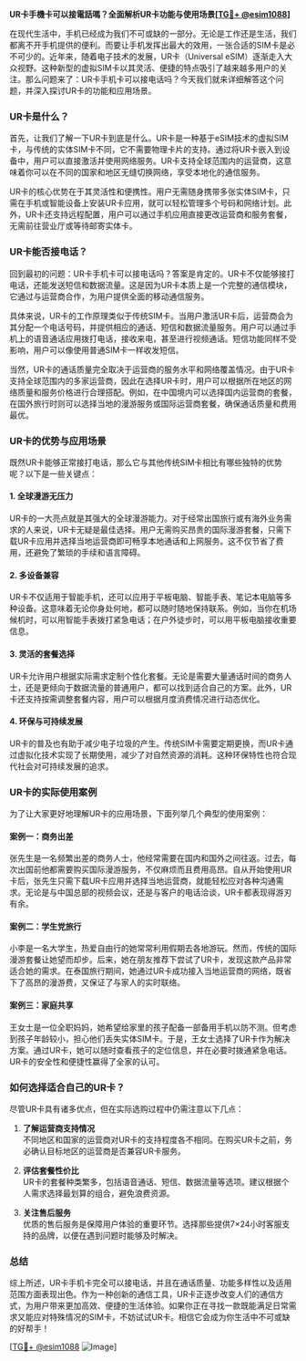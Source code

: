 **UR卡手機卡可以接電話嗎？全面解析UR卡功能与使用场景[[TG💪+ @esim1088](https://t.me/s/esim1088)]**

在现代生活中，手机已经成为我们不可或缺的一部分。无论是工作还是生活，我们都离不开手机提供的便利。而要让手机发挥出最大的效用，一张合适的SIM卡是必不可少的。近年来，随着电子技术的发展，UR卡（Universal eSIM）逐渐走入大众视野。这种新型的虚拟SIM卡以其灵活、便捷的特点吸引了越来越多用户的关注。那么问题来了：UR卡手机卡可以接电话吗？今天我们就来详细解答这个问题，并深入探讨UR卡的功能和应用场景。

### UR卡是什么？

首先，让我们了解一下UR卡到底是什么。UR卡是一种基于eSIM技术的虚拟SIM卡，与传统的实体SIM卡不同，它不需要物理卡片的支持。通过将UR卡嵌入到设备中，用户可以直接激活并使用网络服务。UR卡支持全球范围内的运营商，这意味着你可以在不同的国家和地区无缝切换网络，享受本地化的通信服务。

UR卡的核心优势在于其灵活性和便携性。用户无需随身携带多张实体SIM卡，只需在手机或智能设备上安装UR卡应用，就可以轻松管理多个号码和网络计划。此外，UR卡还支持远程配置，用户可以通过手机应用直接更改运营商和服务套餐，无需前往营业厅或等待邮寄实体卡。

### UR卡能否接电话？

回到最初的问题：UR卡手机卡可以接电话吗？答案是肯定的。UR卡不仅能够接打电话，还能发送短信和数据流量。这是因为UR卡本质上是一个完整的通信模块，它通过与运营商合作，为用户提供全面的移动通信服务。

具体来说，UR卡的工作原理类似于传统SIM卡。当用户激活UR卡后，运营商会为其分配一个电话号码，并提供相应的通话、短信和数据流量服务。用户可以通过手机上的语音通话应用拨打电话，接收来电，甚至进行视频通话。短信功能同样不受影响，用户可以像使用普通SIM卡一样收发短信。

当然，UR卡的通话质量完全取决于运营商的服务水平和网络覆盖情况。由于UR卡支持全球范围内的多家运营商，因此在选择UR卡时，用户可以根据所在地区的网络质量和服务价格进行合理搭配。例如，在中国境内可以选择国内运营商的套餐，在国外旅行时则可以选择当地的漫游服务或国际运营商套餐，确保通话质量和费用最优。

### UR卡的优势与应用场景

既然UR卡能够正常接打电话，那么它与其他传统SIM卡相比有哪些独特的优势呢？以下是一些关键点：

#### 1. **全球漫游无压力**
   UR卡的一大亮点就是其强大的全球漫游能力。对于经常出国旅行或有海外业务需求的人来说，UR卡无疑是最佳选择。用户无需购买昂贵的国际漫游套餐，只需下载UR卡应用并选择当地运营商即可畅享本地通话和上网服务。这不仅节省了费用，还避免了繁琐的手续和语言障碍。

#### 2. **多设备兼容**
   UR卡不仅适用于智能手机，还可以应用于平板电脑、智能手表、笔记本电脑等多种设备。这意味着无论你身处何地，都可以随时随地保持联系。例如，当你在机场候机时，可以用智能手表拨打紧急电话；在户外徒步时，可以用平板电脑接收重要信息。

#### 3. **灵活的套餐选择**
   UR卡允许用户根据实际需求定制个性化套餐。无论是需要大量通话时间的商务人士，还是更倾向于数据流量的普通用户，都可以找到适合自己的方案。此外，UR卡还支持按需调整套餐内容，用户可以根据月度消费情况进行动态优化。

#### 4. **环保与可持续发展**
   UR卡的普及也有助于减少电子垃圾的产生。传统SIM卡需要定期更换，而UR卡通过虚拟化技术实现了长期使用，减少了对自然资源的消耗。这种环保特性也符合现代社会对可持续发展的追求。

### UR卡的实际使用案例

为了让大家更好地理解UR卡的应用场景，下面列举几个典型的使用案例：

#### 案例一：商务出差
张先生是一名频繁出差的商务人士，他经常需要在国内和国外之间往返。过去，每次出国前他都需要购买国际漫游服务，不仅麻烦而且费用高昂。自从开始使用UR卡后，张先生只需下载UR卡应用并选择当地运营商，就能轻松应对各种沟通需求。无论是与中国总部的视频会议，还是与客户的电话洽谈，UR卡都表现得游刃有余。

#### 案例二：学生党旅行
小李是一名大学生，热爱自由行的她常常利用假期去各地游玩。然而，传统的国际漫游套餐让她望而却步。后来，她在朋友推荐下尝试了UR卡，发现这款产品非常适合她的需求。在泰国旅行期间，她通过UR卡成功接入当地运营商的网络，既省下了高昂的漫游费，又保证了与家人的实时联络。

#### 案例三：家庭共享
王女士是一位全职妈妈，她希望给家里的孩子配备一部备用手机以防不测。但考虑到孩子年龄较小，担心他们丢失实体SIM卡。于是，王女士选择了UR卡作为解决方案。通过UR卡，她可以随时查看孩子的定位信息，并在必要时拨通紧急电话。UR卡的安全性和便捷性赢得了全家的认可。

### 如何选择适合自己的UR卡？

尽管UR卡具有诸多优点，但在实际选购过程中仍需注意以下几点：

1. **了解运营商支持情况**  
   不同地区和国家的运营商对UR卡的支持程度各不相同。在购买UR卡之前，务必确认目标地区的运营商是否兼容UR卡服务。

2. **评估套餐性价比**  
   UR卡的套餐种类繁多，包括语音通话、短信、数据流量等选项。建议根据个人需求选择最划算的组合，避免浪费资源。

3. **关注售后服务**  
   优质的售后服务是保障用户体验的重要环节。选择那些提供7×24小时客服支持的品牌，以便在遇到问题时能够及时解决。

### 总结

综上所述，UR卡手机卡完全可以接电话，并且在通话质量、功能多样性以及适用范围方面表现出色。作为一种创新的通信工具，UR卡正逐步改变人们的通信方式，为用户带来更加高效、便捷的生活体验。如果你正在寻找一款既能满足日常需求又能应对特殊情况的SIM卡，不妨试试UR卡。相信它会成为你生活中不可或缺的好帮手！

[[TG💪+ @esim1088](https://t.me/s/esim1088) ![Image](https://i.postimg.cc/4NQfJmqS/Snipaste-2025-05-13-00-14-12.png)]